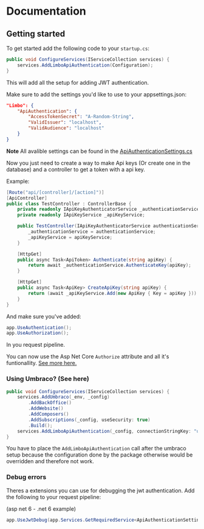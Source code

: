# Documentation

## Getting started
To get started add the following code to your `startup.cs`:

```csharp
public void ConfigureServices(IServiceCollection services) {
    services.AddLimboApiAuthentication(Configuration);
}
```

This will add all the setup for adding JWT authentication.

Make sure to add the settings you'd like to use to your appsettings.json:

```json
"Limbo": {
    "ApiAuthentication": {
        "AccessTokenSecret": "A-Random-String",
        "ValidIssuer": "localhost",
        "ValidAudience": "localhost"
    }
}
```

**Note** All avalible settings can be found in the [ApiAuthenticationSettings.cs](..\src\Limbo.ApiAuthentication\Settings\Models\ApiAuthenticationSettings.cs)

Now you just need to create a way to make Api keys (Or create one in the database) and a controller to get a token with a api key.

Example:

```csharp
[Route("api/[controller]/[action]")]
[ApiController]
public class TestController : ControllerBase {
    private readonly IApiKeyAuthenticatorService _authenticationService;
    private readonly IApiKeyService _apiKeyService;

    public TestController(IApiKeyAuthenticatorService authenticationService, IApiKeyService apiKeyService) {
        _authenticationService = authenticationService;
        _apiKeyService = apiKeyService;
    }

    [HttpGet]
    public async Task<ApiToken> Authenticate(string apiKey) {
        return await _authenticationService.AuthenticateKey(apiKey);
    }

    [HttpGet]
    public async Task<ApiKey> CreateApiKey(string apiKey) {
        return (await _apiKeyService.Add(new ApiKey { Key = apiKey })).ReponseValue;
    }
}
```

And make sure you've added:

```csharp
app.UseAuthentication();
app.UseAuthorization();
```

In you request pipeline.

You can now use the Asp Net Core `Authorize` attribute and all it's funtionallity. [See more here.](https://docs.microsoft.com/en-us/aspnet/core/security/authorization/simple?view=aspnetcore-6.0)

### Using Umbraco? (See here)
```csharp
public void ConfigureServices(IServiceCollection services) {
    services.AddUmbraco(_env, _config)
        .AddBackOffice()
        .AddWebsite()
        .AddComposers()
        .AddSubscriptions(_config, useSecurity: true)
        .Build();
    services.AddLimboApiAuthentication(_config, connectionStringKey: "umbracoDbDSN");
}
```

You have to place the `AddLimboApiAuthentication` call after the umbraco setup because the configuration done by the package otherwise would be overridden and therefore not work.

### Debug errors

Theres a extensions you can use for debugging the jwt authentication. Add the following to your request pipeline:

(asp net 6 - .net 6 example)
```csharp
app.UseJwtDebug(app.Services.GetRequiredService<ApiAuthenticationSettings>());
```